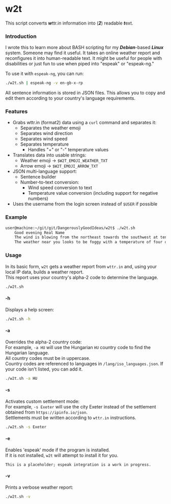 # w2t  
This script converts ***w***ttr.in information into (***2***) readable ***t***ext.

### Introduction  
I wrote this to learn more about BASH scripting for my ***Debian***-based ***Linux*** system. Someone may find it useful. It takes an online weather report and reconfigures it into human-readable text. It might be useful for people with disabilities or just fun to use when piped into "espeak" or "espeak-ng."  

To use it with `espeak-ng`, you can run:  
```bash
./w2t.sh | espeak-ng -v en-gb-x-rp
```

All sentence information is stored in JSON files. This allows you to copy and edit them according to your country's language requirements.

### Features  

- Grabs wttr.in (format2) data using a `curl` command and separates it:
    - Separates the weather emoji
    - Separates wind direction
    - Separates wind speed
    - Separates temperature  
        - Handles "+" or "-" temperature values  
- Translates data into usable strings:
    - Weather emoji → `$W2T_EMOJI_WEATHER_TXT`
    - Arrow emoji → `$W2T_EMOJI_ARROW_TXT`
- JSON multi-language support:
    - Sentence builder  
    - Number-to-text conversion:  
        - Wind speed conversion to text  
        - Temperature value conversion (including support for negative numbers)  
- Uses the username from the login screen instead of `$USER` if possible  

### Example
```bash
user@machine:~/git/git/DangerouslyGoodIdeas/w2t$ ./w2t.sh
    Good evening Real Name
    The wind is blowing from the northeast towards the southwest at ten kilometers an hour.
    The weather near you looks to be foggy with a temperature of four degrees Celsius.
```

### Usage  
In its basic form, `w2t` gets a weather report from `wttr.in` and, using your local IP data, builds a weather report.  
This report uses your country's alpha-2 code to determine the language.  

```bash
./w2t.sh
```

#### -h  
Displays a help screen:  
```bash
./w2t.sh -h
```

#### -a  
Overrides the alpha-2 country code:  
For example, `-a HU` will use the Hungarian `HU` country code to find the Hungarian language.  
All country codes must be in uppercase.  
Country codes are referenced to languages in `/lang/iso_languages.json`. If your code isn't listed, you can add it.  
```bash
./w2t.sh -a HU
```

#### -s  
Activates custom settlement mode:  
For example, `-s Exeter` will use the city Exeter instead of the settlement obtained from `https://ipinfo.io/json`.  
Settlements must be written according to `wttr.in` instructions.  
```bash
./w2t.sh -s Exeter
```

#### -e  
Enables 'espeak' mode if the program is installed.  
If it is not installed, `w2t` will attempt to install it for you.  
```
This is a placeholder; espeak integration is a work in progress.
```

#### -v  
Prints a verbose weather report:  
```bash
./w2t.sh -v
```

